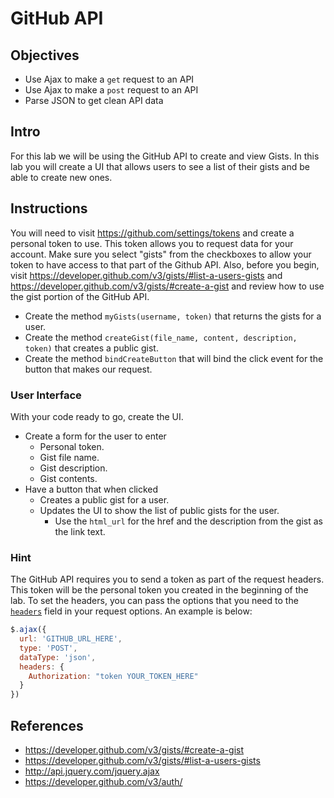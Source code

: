 # GitHub API

## Objectives
+ Use Ajax to make a `get` request to an API
+ Use Ajax to make a `post` request to an API
+ Parse JSON to get clean API data

## Intro
For this lab we will be using the GitHub API to create and view Gists. In this lab you will create a UI that allows users to see a list of their gists and be able to create new ones.

## Instructions
You will need to visit https://github.com/settings/tokens and create a personal token to use. This token allows you to request data for your account. Make sure you select "gists" from the checkboxes to allow your token to have access to that part of the Github API. Also, before you begin, visit https://developer.github.com/v3/gists/#list-a-users-gists and https://developer.github.com/v3/gists/#create-a-gist and review how to use the gist portion of the GitHub API.

- Create the method `myGists(username, token)` that returns the gists for a user.
- Create the method `createGist(file_name, content, description, token)` that creates a public gist.
- Create the method `bindCreateButton` that will bind the click event
  for the button that makes our request.

### User Interface
With your code ready to go, create the UI.
- Create a form for the user to enter
  - Personal token.
  - Gist file name.
  - Gist description.
  - Gist contents.
- Have a button that when clicked
  - Creates a public gist for a user.
  - Updates the UI to show the list of public gists for the user.
    - Use the `html_url` for the href and the description from the gist
      as the link text.

### Hint
The GitHub API requires you to send a token as part of the request
headers. This token will be the personal token you created in the
beginning of the lab. To set the headers, you can pass the options
that you need to the [`headers`](http://api.jquery.com/jquery.ajax/) field in
your request options. An example is below:

``` javascript
$.ajax({
  url: 'GITHUB_URL_HERE',
  type: 'POST',
  dataType: 'json',
  headers: {
    Authorization: "token YOUR_TOKEN_HERE"
  }
})
```

## References
- https://developer.github.com/v3/gists/#create-a-gist
- https://developer.github.com/v3/gists/#list-a-users-gists
- http://api.jquery.com/jquery.ajax
- https://developer.github.com/v3/auth/
